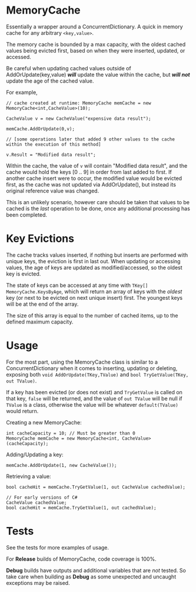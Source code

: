 # MemoryCache

Essentially a wrapper around a ConcurrentDictionary. A quick in memory cache for any arbitrary `<key,value>`.

The memory cache is bounded by a max capacity, with the oldest cached values being evicted first, based on when they were inserted, updated, or accessed.

Be careful when updating cached values outside of AddOrUpdate(key,value) **_will_** update the value within the cache, but **_will not_** update the age of the cached value.

For example,

```
// cache created at runtime: MemoryCache memCache = new MemoryCache<int,CacheValue>(10);

CacheValue v = new CacheValue("expensive data result");

memCache.AddOrUpdate(0,v);

// [some operations later that added 9 other values to the cache within the execution of this method]

v.Result = "Modified data result";
```

Within the cache, the value of `v` will contain "Modified data result", and the cache would hold the keys [0 .. 9] in order from last added to first.
If another cache insert were to occur, the modified value would be evicted first, as the cache was not updated via AddOrUpdate(), but instead its original reference value was changed.

This is an unlikely scenario, however care should be taken that values to be cached is the _last_ operation to be done, once any additional processing has been completed.

# Key Evictions

The cache tracks values inserted, if nothing but inserts are performed with unique keys, the eviction is first in last out. When updating or accessing values, the age of keys are updated as modified/accessed, so the oldest key is evicted.

The state of keys can be accessed at any time with `TKey[] MemoryCache.KeysByAge`, which will return an array of keys with the _oldest_ key (or next to be evicted on next unique insert) first. The youngest keys will be at the end of the array.

The size of this array is equal to the number of cached items, up to the defined maximum capacity.

# Usage

For the most part, using the MemoryCache class is similar to a ConcurrentDictionary when it comes to inserting, updating or deleting, exposing both `void AddOrUpdate(TKey,TValue)` and `bool TryGetValue(TKey, out TValue)`. 

If a key has been evicted (or does not exist) and `TryGetValue` is called on that key, `false` will be returned, and the value of `out TValue` will be null if `TValue` is a class, otherwise the value will be whatever `default(TValue)` would return.

Creating a new MemoryCache:
```
int cacheCapacity = 10; // Must be greater than 0
MemoryCache memCache = new MemoryCache<int, CacheValue>(cacheCapacity);
```

Adding/Updating a key:
```
memCache.AddOrUpdate(1, new CacheValue());
```

Retrieving a value:
```
bool cacheHit = memCache.TryGetValue(1, out CacheValue cachedValue);

// For early versions of C#
CacheValue cachedValue;
bool cacheHit = memCache.TryGetValue(1, out cachedValue);
```

# Tests

See the tests for more examples of usage.

For **Release** builds of MemoryCache, code coverage is 100%.

**Debug** builds have outputs and additional variables that are _not_ tested. So take care when building as **Debug** as some unexpected and uncaught exceptions may be raised.